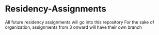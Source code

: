 # Residency-Assignments
All future residency assignments will go into this repository
For the sake of organization, assignments from 3 onward will have their own branch
